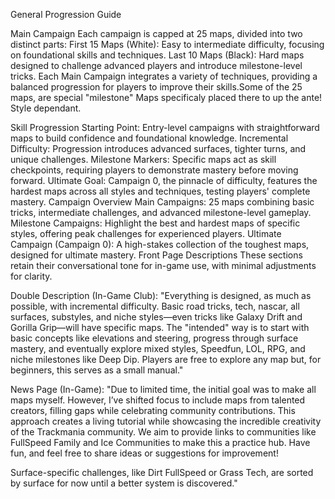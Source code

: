General Progression Guide

Main Campaign
Each campaign is capped at 25 maps, divided into two distinct parts:
First 15 Maps (White): Easy to intermediate difficulty, focusing on foundational skills and techniques.
Last 10 Maps (Black): Hard maps designed to challenge advanced players and introduce milestone-level tricks.
Each Main Campaign integrates a variety of techniques, providing a balanced progression for players to improve their skills.Some of the 25 maps, are special "milestone" Maps specificaly placed there to up the ante! Style dependant.

Skill Progression
Starting Point: Entry-level campaigns with straightforward maps to build confidence and foundational knowledge.
Incremental Difficulty: Progression introduces advanced surfaces, tighter turns, and unique challenges.
Milestone Markers: Specific maps act as skill checkpoints, requiring players to demonstrate mastery before moving forward.
Ultimate Goal: Campaign 0, the pinnacle of difficulty, features the hardest maps across all styles and techniques, testing players' complete mastery.
Campaign Overview
Main Campaigns: 25 maps combining basic tricks, intermediate challenges, and advanced milestone-level gameplay.
Milestone Campaigns: Highlight the best and hardest maps of specific styles, offering peak challenges for experienced players.
Ultimate Campaign (Campaign 0): A high-stakes collection of the toughest maps, designed for ultimate mastery.
Front Page Descriptions
These sections retain their conversational tone for in-game use, with minimal adjustments for clarity.

Double Description (In-Game Club):
"Everything is designed, as much as possible, with incremental difficulty.
Basic road tricks, tech, nascar, all surfaces, substyles, and niche styles—even tricks like Galaxy Drift and Gorilla Grip—will have specific maps.
The "intended" way is to start with basic concepts like elevations and steering, progress through surface mastery, and eventually explore mixed styles, Speedfun, LOL, RPG, and niche milestones like Deep Dip.
Players are free to explore any map but, for beginners, this serves as a small manual."

News Page (In-Game):
"Due to limited time, the initial goal was to make all maps myself. However, I’ve shifted focus to include maps from talented creators, filling gaps while celebrating community contributions.
This approach creates a living tutorial while showcasing the incredible creativity of the Trackmania community.
We aim to provide links to communities like FullSpeed Family and Ice Communities to make this a practice hub.
Have fun, and feel free to share ideas or suggestions for improvement!

Surface-specific challenges, like Dirt FullSpeed or Grass Tech, are sorted by surface for now until a better system is discovered."